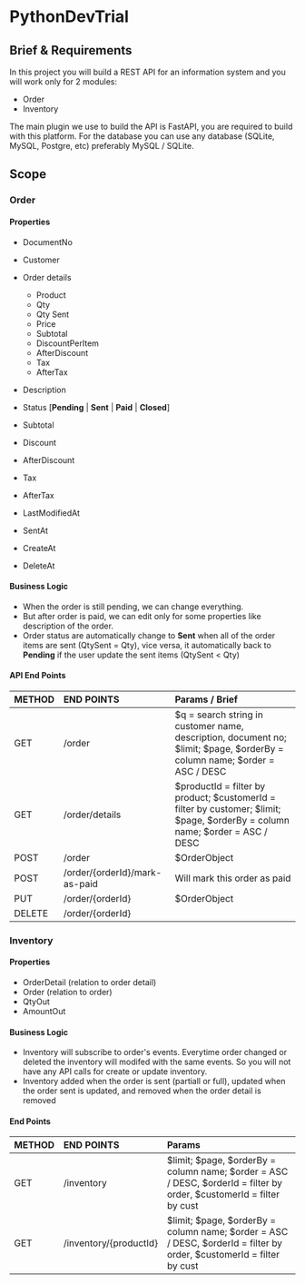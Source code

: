 # PythonDevTrial

## Brief & Requirements

In this project you will build a REST API for an information system and you will work only for 2 modules:

- Order
- Inventory

The main plugin we use to build the API is FastAPI, you are required to build with this platform. For the database you can use any database (SQLite, MySQL, Postgre, etc) preferably MySQL / SQLite.

## Scope

### Order

#### Properties

- DocumentNo
- Customer
- Order details

  - Product
  - Qty
  - Qty Sent
  - Price
  - Subtotal
  - DiscountPerItem
  - AfterDiscount
  - Tax
  - AfterTax

- Description
- Status [**Pending** | **Sent** | **Paid** | **Closed**]
- Subtotal
- Discount
- AfterDiscount
- Tax
- AfterTax
- LastModifiedAt
- SentAt
- CreateAt
- DeleteAt

#### Business Logic

- When the order is still pending, we can change everything.
- But after order is paid, we can edit only for some properties like description of the order.
- Order status are automatically change to **Sent** when all of the order items are sent (QtySent = Qty), vice versa, it automatically back to **Pending** if the user update the sent items (QtySent < Qty)

#### API End Points

| METHOD | END POINTS                    | Params / Brief                                                                                                               |
| :----- | :---------------------------- | :--------------------------------------------------------------------------------------------------------------------------- |
| GET    | /order                        | $q = search string in customer name, description, document no; $limit; $page, $orderBy = column name; $order = ASC / DESC    |
| GET    | /order/details                | $productId = filter by product; $customerId = filter by customer; $limit; $page, $orderBy = column name; $order = ASC / DESC |
| POST   | /order                        | $OrderObject                                                                                                                 |
| POST   | /order/{orderId}/mark-as-paid | Will mark this order as paid                                                                                                 |
| PUT    | /order/{orderId}              | $OrderObject                                                                                                                 |
| DELETE | /order/{orderId}              |

### Inventory

#### Properties

- OrderDetail (relation to order detail)
- Order (relation to order)
- QtyOut
- AmountOut

#### Business Logic

- Inventory will subscribe to order's events. Everytime order changed or deleted the inventory will modifed with the same events. So you will not have any API calls for create or update inventory.
- Inventory added when the order is sent (partiall or full), updated when the order sent is updated, and removed when the order detail is removed

#### End Points

| METHOD | END POINTS             | Params                                                                                                               |
| :----- | :--------------------- | :------------------------------------------------------------------------------------------------------------------- |
| GET    | /inventory             | $limit; $page, $orderBy = column name; $order = ASC / DESC, $orderId = filter by order, $customerId = filter by cust |
| GET    | /inventory/{productId} | $limit; $page, $orderBy = column name; $order = ASC / DESC, $orderId = filter by order, $customerId = filter by cust |
